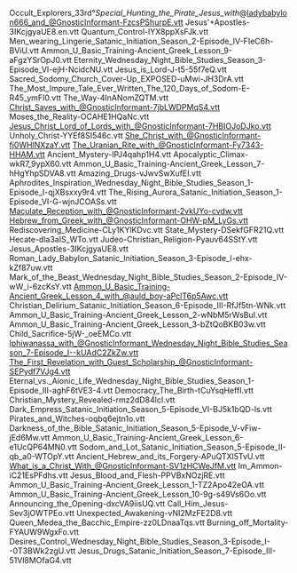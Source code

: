 Occult_Explorers_33rd°_Special_Hunting_the_Pirate_Jesus_with_@ladybabylon666_and_@GnosticInformant-FzcsPShurpE.vtt
Jesus'+Apostles-3IKcjgyaUE8.en.vtt
Quantum_Control-lYX8ppXsFJk.vtt
Men_wearing_Lingerie_Satanic_Initiation_Season_2-Episode_IV-FIeC6h-BViU.vtt
Ammon_U_Basic_Training-Ancient_Greek_Lesson_9-aFgzYSrOpJ0.vtt
Eternity_Wednesday_Night_Bible_Studies_Season_3-Episode_VI-ejH-NcidcNU.vtt
Jesus_is_Lord-J-t5-55f7eQ.vtt
Sacred_Sodomy_Church_Cover-Up_EXPOSED-uMwi-JH3DrA.vtt
The_Most_Impure_Tale_Ever_Written_The_120_Days_of_Sodom-E-R45_ymFI0.vtt
The_Way-4lnANomZQTM.vtt
Christ_Saves_with_@GnosticInformant-7jbLWDPMqS4.vtt
Moses_the_Reality-OCAHE1HQaNc.vtt
Jesus_Christ_Lord_of_Lords_with_@GnosticInformant-7HBIOJoDJko.vtt
Unholy_Christ-YYEf8SI546c.vtt
She_Christ_with_@GnosticInformant-fj0WHlNXzaY.vtt
The_Uranian_Rite_with_@GnosticInformant-Fy7343-HHAM.vtt
Ancient_Mystery-lPJ4qahp1H4.vtt
Apocalyptic_Climax-wkR7_9ypX60.vtt
Ammon_U_Basic_Training-Ancient_Greek_Lesson_7-hHgYhpSDVA8.vtt
Amazing_Drugs-vJwvSwXufEI.vtt
Aphrodites_Inspiration_Wednesday_Night_Bible_Studies_Season_1-Episode_I-qjXBsxxy9r4.vtt
The_Rising_Aurora_Satanic_Initiation_Season_1-Episode_VI-G-wjnJCOASs.vtt
Maculate_Reception_with_@GnosticInformant-2vkUYo-cvdw.vtt
Hebrew_from_Greek_with_@GnosticInformant-OHW-pM_LyGs.vtt
Rediscovering_Medicine-CLy1KYlKDvc.vtt
State_Mystery-DSekfGFR21Q.vtt
Hecate-dla3aIS_WTo.vtt
Judeo-Christian_Religion-Pyauv64SStY.vtt
Jesus_Apostles-3IKcjgyaUE8.vtt
Roman_Lady_Babylon_Satanic_Initiation_Season_3-Episode_I-ehx-kZf87uw.vtt
Mark_of_the_Beast_Wednesday_Night_Bible_Studies_Season_2-Episode_IV-wW_i-6zcKsY.vtt
Ammon_U_Basic_Training-Ancient_Greek_Lesson_4_with_@auld_boy-aPclT6p5Awc.vtt
Christian_Delirium_Satanic_Initiation_Season_6-Episode_III-RfJf5tn-WNk.vtt
Ammon_U_Basic_Training-Ancient_Greek_Lesson_2-wNbM5rWsBuI.vtt
Ammon_U_Basic_Training-Ancient_Greek_Lesson_3-bZtQoBKB03w.vtt
Child_Sacrifice-5jW-_oeEMCo.vtt
Iphiwanassa_with_@GnosticInformant_Wednesday_Night_Bible_Studies_Season_7-Episode_I--kUAdC2ZkZw.vtt
The_First_Revelation_with_Guest_Scholarship_@GnosticInformant-SEPydf7VJg4.vtt
Eternal_vs._Aionic_Life_Wednesday_Night_Bible_Studies_Season_1-Episode_III-aghF6tVE3-4.vtt
Democracy_The_Birth-tCuYsqHeffI.vtt
Christian_Mystery_Revealed-rmz2dD84lcI.vtt
Dark_Empress_Satanic_Initiation_Season_5-Episode_VI-BJ5k1bQD-ls.vtt
Pirates_and_Witches-oqbq6ejtn1o.vtt
Darkness_of_the_Bible_Satanic_Initiation_Season_5-Episode_V-vFiw-jEd6Mw.vtt
Ammon_U_Basic_Training-Ancient_Greek_Lesson_6-e1UcQP64MN0.vtt
Sodom_and_Lot_Satanic_Initiation_Season_5-Episode_II-qb_a0-WTOpY.vtt
Ancient_Hebrew_and_its_Forgery-APuQTXl5TvU.vtt
What_is_a_Christ_With_@GnosticInformant-SV1zHCWeJfM.vtt
Im_Ammon-iC21EsPFdhs.vtt
Jesus_Blood_and_Flesh-PPVBxNOzjRE.vtt
Ammon_U_Basic_Training-Ancient_Greek_Lesson_1-TZ2Apo42eOA.vtt
Ammon_U_Basic_Training-Ancient_Greek_Lesson_10-9g-s49Vs6Oo.vtt
Announcing_the_Opening-dxcVA9iisUQ.vtt
Call_Him_Jesus-Sev3jOWTPEo.vtt
Unexpected_Awakening-vNI2MzFE2D8.vtt
Queen_Medea_the_Bacchic_Empire-zz0LDnaaTqs.vtt
Burning_off_Mortality-FYAUW9WgxFo.vtt
Desires_Control_Wednesday_Night_Bible_Studies_Season_3-Episode_I--0T3BWk2zgU.vtt
Jesus_Drugs_Satanic_Initiation_Season_7-Episode_III-51Vl8MOfaG4.vtt
